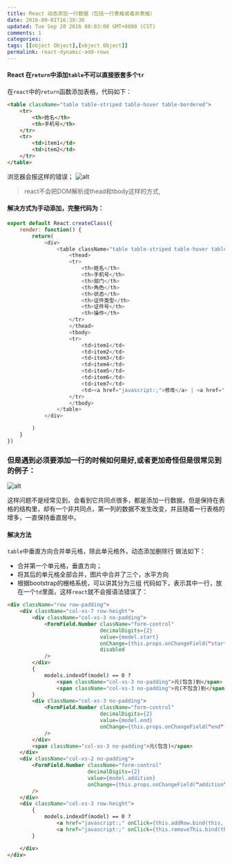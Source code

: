 ```yaml
---
title: React 动态添加一行数据（包括一行表格或者非表格）
date: 2016-09-01T16:39:36
updated: Tue Sep 20 2016 08:03:08 GMT+0800 (CST)
comments: 1
categories:
tags: [[object Object],[object Object]]
permalink: react-dynamic-add-rows
---
```


#### React 在`return`中添加`table`不可以直接嵌套多个`tr`

在`react`中的`return`函数添加表格，代码如下：
```html
<table className="table table-striped table-hover table-bordered">
    <tr>
        <th>姓名</th>
        <th>手机号</th>
    </tr>
    <tr>
        <td>item1</td>
        <td>item2</td>
    </tr>
</table>
```
<!--more-->
浏览器会报这样的错误；
![alt](/static/upload/201609/GAsDi4y2t25z0AzoWjiigpn9.png)

> react不会把DOM解析成thead和tbody这样的方式,

#### 解决方式为手动添加，完整代码为：
```js
export default React.createClass({
    render: function() {
        return(
            <div>
                <table className="table table-striped table-hover table-bordered">
                    <thead>
                    <tr>
                        <th>姓名</th>
                        <th>手机号</th>
                        <th>部门</th>
                        <th>角色</th>
                        <th>状态</th>
                        <th>证件类型</th>
                        <th>证件号</th>
                        <th>操作</th>
                    </tr>
                    </thead>
                    <tbody>
                    <tr>
                        <td>item1</td>
                        <td>item2</td>
                        <td>item3</td>
                        <td>item4</td>
                        <td>item5</td>
                        <td>item6</td>
                        <td>item7</td>
                        <td><a href="javascript:;">修改</a> | <a href="javascript:;">删除</a></td>
                    </tr>
                    </tbody>
                </table>
            </div>

        )
    }
})
```
### 但是遇到必须要添加一行的时候如何是好,或者更加奇怪但是很常见到的例子：

![alt](/static/upload/201609/jyJCyGqL7_L0msH0bqpQaCPt.png)

这样问题不是经常见到，会看到它共同点很多，都是添加一行数据，但是保持在表格的结构里，却有一个非共同点，第一列的数据不发生改变，并且随着一行表格的增多，一直保持垂直居中。

#### 解决方法

`table`中垂直方向合并单元格，除此单元格外，动态添加删除行
做法如下：
- 合并第一个单元格，垂直方向；
- 将其后的单元格全部合并，图片中合并了三个，水平方向
- 根据bootstrap的栅格系统，可以讲其分为三组
代码如下，表示其中一行，放在一个`td`里面，这样`react`就不会报语法错误了：
```html
<div className="row row-padding">
    <div className="col-xs-7 row-height">
        <div className="col-xs-3 no-padding">
            <FormField.Number className="form-control"
                              decimalDigits={2}
                              value={model.start}
                              onChange={this.props.onChangeField("start",viewId).bind(this)}
                              disabled
            />
        </div>
        {
            models.indexOf(model) == 0 ?
                <span className="col-xs-3 no-padding">元(包含)到</span> :
                <span className="col-xs-3 no-padding">元(不包含)到</span>
        }
        <div className="col-xs-3 no-padding">
            <FormField.Number className="form-control"
                              decimalDigits={2}
                              value={model.end}
                              onChange={this.props.onChangeField("end",viewId).bind(this)}
            />
        </div>
        <span className="col-xs-3 no-padding">元(包含)</span>
    </div>
    <div className="col-xs-2 no-padding">
        <FormField.Number className="form-control"
                          decimalDigits={2}
                          value={model.addition}
                          onChange={this.props.onChangeField("addition",viewId).bind(this)}
        />
    </div>
    <div className="col-xs-3 row-height">
        {
            models.indexOf(model) == 0 ?
                <a href="javascript:;" onClick={this.addRow.bind(this, model)}>增加分级</a> :
                <a href="javascript:;" onClick={this.removeThis.bind(this, model)}>删除分级</a>
        }

    </div>
</div>
```
